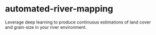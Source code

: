 # automated-river-mapping
Leverage deep learning to produce continuous estimations of land cover and grain-size in your river environment.
